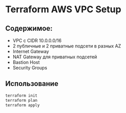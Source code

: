 # Terraform AWS VPC Setup

## Содержимое:

- VPC с CIDR 10.0.0.0/16
- 2 публичные и 2 приватные подсети в разных AZ
- Internet Gateway
- NAT Gateway для приватных подсетей
- Bastion Host
- Security Groups

## Использование

```bash
terraform init
terraform plan
terraform apply
```
